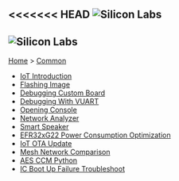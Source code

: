 <<<<<<< HEAD
![Silicon Labs](files/logo_cm.png)
--------------------------------------------------------
![Silicon Labs](files/logo_cm.png)
--------------------------------------------------------
[Home](Home) > [Common](Common)

* [IoT Introduction](IoT-Introduction)
* [Flashing Image](Flashing-Image)
* [Debugging Custom Board](Debugging-Custom-Board)
* [Debugging With VUART](Debugging-With-VUART)
* [Opening Console](Opening-Console)
* [Network Analyzer](Network-Analyzer)
* [Smart Speaker](EFR32-Smart-Speaker-Solution-Summary)
* [EFR32xG22 Power Consumption Optimization](EFR32xG22-Power-Consumption-Optimization)
* [IoT OTA Update](IoT-OTA-Update)
* [Mesh Network Comparison](Mesh-Network-Introduction)
* [AES CCM Python](AES-CCM-Python)
* [IC Boot Up Failure Troubleshoot](IC-Boot-Up-Failure-Troubleshoot)
